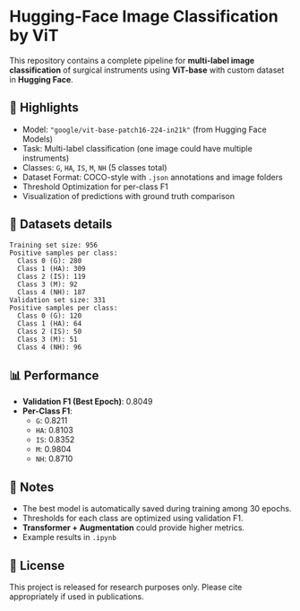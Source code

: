 # Hugging-Face Image Classification by ViT

This repository contains a complete pipeline for **multi-label image classification** of surgical instruments using **ViT-base** with custom dataset in **Hugging Face**.

## 🚀 Highlights

- Model: `"google/vit-base-patch16-224-in21k"` (from Hugging Face Models)
- Task: Multi-label classification (one image could have multiple instruments)
- Classes: `G`, `HA`, `IS`, `M`, `NH` (5 classes total)
- Dataset Format: COCO-style with `.json` annotations and image folders
- Threshold Optimization for per-class F1
- Visualization of predictions with ground truth comparison

## 📁 Datasets details

```
Training set size: 956
Positive samples per class:
  Class 0 (G): 280
  Class 1 (HA): 309
  Class 2 (IS): 119
  Class 3 (M): 92
  Class 4 (NH): 187
Validation set size: 331
Positive samples per class:
  Class 0 (G): 120
  Class 1 (HA): 64
  Class 2 (IS): 50
  Class 3 (M): 51
  Class 4 (NH): 96
```

## 📊 Performance

- **Validation F1 (Best Epoch)**: 0.8049
- **Per-Class F1**:
  - `G`:  0.8211
  - `HA`: 0.8103
  - `IS`: 0.8352
  - `M`:  0.9804
  - `NH`: 0.8710

## 🧠 Notes

- The best model is automatically saved during training among 30 epochs.
- Thresholds for each class are optimized using validation F1.
- **Transformer + Augmentation** could provide higher metrics. 
- Example results in `.ipynb`

## 📄 License

This project is released for research purposes only. Please cite appropriately if used in publications.
